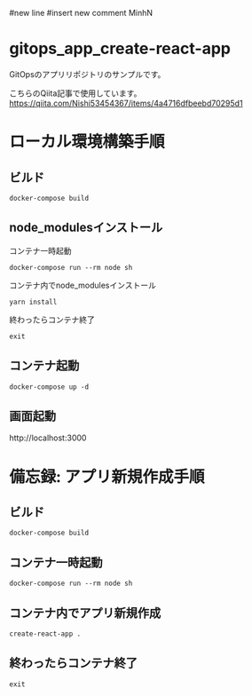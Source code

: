 #new line
#insert new comment MinhN
# gitops_app_create-react-app
GitOpsのアプリリポジトリのサンプルです。

こちらのQiita記事で使用しています。  
https://qiita.com/Nishi53454367/items/4a4716dfbeebd70295d1

# ローカル環境構築手順

## ビルド
```
docker-compose build
```

## node_modulesインストール

コンテナ一時起動
```
docker-compose run --rm node sh
```

コンテナ内でnode_modulesインストール
```
yarn install
```

終わったらコンテナ終了
```
exit
```

## コンテナ起動
```
docker-compose up -d
```

## 画面起動
http://localhost:3000

# 備忘録: アプリ新規作成手順

## ビルド
```
docker-compose build
```

## コンテナ一時起動
```
docker-compose run --rm node sh
```

## コンテナ内でアプリ新規作成
```
create-react-app .
```

## 終わったらコンテナ終了
```
exit
```
